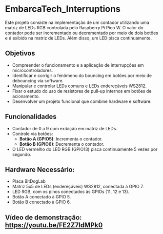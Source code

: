 # EmbarcaTech_Interruptions

Este projeto consiste na implementação de um contador utilizando uma matriz de LEDs RGB controlada pelo Raspberry Pi Pico W. O valor do contador pode ser incrementado ou decrementado por meio de dois botões e é exibido na matriz de LEDs. Além disso, um LED pisca continuamente.

## Objetivos
- Compreender o funcionamento e a aplicação de interrupções em microcontroladores.
- Identificar e corrigir o fenômeno do bouncing em botões por meio de debouncing via software.
- Manipular e controlar LEDs comuns e LEDs endereçáveis WS2812.
- Fixar o estudo do uso de resistores de pull-up internos em botões de acionamento.
- Desenvolver um projeto funcional que combine hardware e software.

## Funcionalidades  

- Contador de 0 a 9 com exibição em matriz de LEDs.  
- Controle via botões:  
  - **Botão A (GPIO5)**: Incrementa o contador.  
  - **Botão B (GPIO6)**: Decrementa o contador.  
- O LED vermelho do LED RGB (GPIO13) pisca continuamente 5 vezes por segundo.

## Hardware Necessário:

- Placa BitDogLab
- Matriz 5x5 de LEDs (endereçáveis) WS2812, conectada à GPIO 7.
- LED RGB, com os pinos conectados às GPIOs (11, 12 e 13).
- Botão A conectado à GPIO 5.
- Botão B conectado à GPIO 6.


## Vídeo de demonstração: https://youtu.be/FE2Z7IdMPk0

